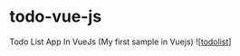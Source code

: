 # todo-vue-js
Todo List App In VueJs (My first sample in Vuejs)
![[todolist](https://raw.githubusercontent.com/mtzare22/todo-vue-js/main/img.png)]
